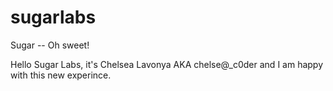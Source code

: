 # sugarlabs
 Sugar -- Oh sweet!


Hello Sugar Labs, it's Chelsea Lavonya AKA chelse@_c0der and I am happy with this new experince.
